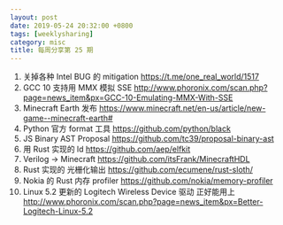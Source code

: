 ```yaml
---
layout: post
date: 2019-05-24 20:32:00 +0800
tags: [weeklysharing]
category: misc
title: 每周分享第 25 期
---
```


1. 关掉各种 Intel BUG 的 mitigation https://t.me/one_real_world/1517
2. GCC 10 支持用 MMX 模拟 SSE http://www.phoronix.com/scan.php?page=news_item&px=GCC-10-Emulating-MMX-With-SSE
3. Minecraft Earth 发布 https://www.minecraft.net/en-us/article/new-game--minecraft-earth#
4. Python 官方 format 工具 https://github.com/python/black
5. JS Binary AST Proposal https://github.com/tc39/proposal-binary-ast
6. 用 Rust 实现的 ld https://github.com/aep/elfkit
7. Verilog -> Minecraft https://github.com/itsFrank/MinecraftHDL
8. Rust 实现的 光栅化输出 https://github.com/ecumene/rust-sloth/
9. Nokia 的 Rust 内存 profiler https://github.com/nokia/memory-profiler
10. Linux 5.2 更新的 Logitech Wireless Device 驱动 正好能用上 http://www.phoronix.com/scan.php?page=news_item&px=Better-Logitech-Linux-5.2


